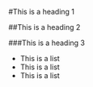 #This is a heading 1

##This is a heading 2

###This is a heading 3

* This is a list
* This is a list
* This is a list